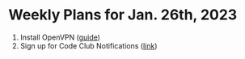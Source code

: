 # Weekly Plans for Jan. 26th, 2023

1. Install OpenVPN ([guide](https://github.com/hpu-code-club/cybersecurity/blob/main/guides/installing-openvpn.md))
2. Sign up for Code Club Notifications ([link](https://outlook.office365.com/owa/codeclubnotifications@highpointuniversity.onmicrosoft.com/groupsubscription.ashx?action=join&source=MSExchange/LokiServer&guid=17ad6783-af57-4fc7-8a5b-181a336e3c7b))
